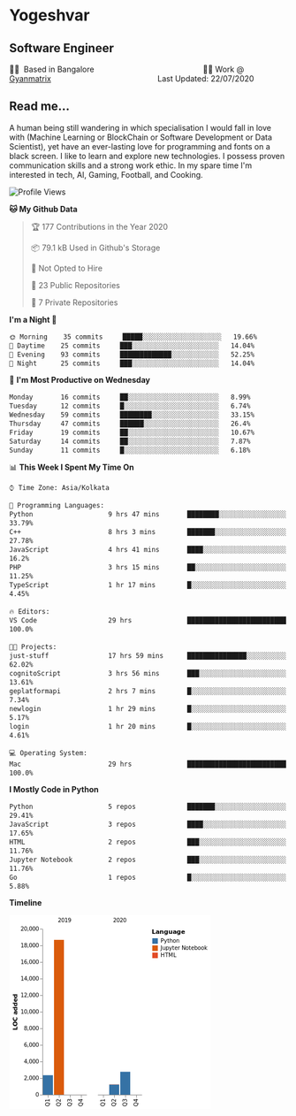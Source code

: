 # Yogeshvar

## Software Engineer

🏂🏻  Based in Bangalore                                          ​        👨‍💻 Work @ [Gyanmatrix](https://gyanmatrix.com)                                                 Last Updated: 22/07/2020


## Read me...

A human being still wandering in which specialisation I would fall in love with (Machine Learning or BlockChain or Software Development or Data Scientist), yet have an ever-lasting love for programming and fonts on a black screen. I like to learn and explore new technologies. I possess proven communication skills and a strong work ethic. In my spare time I'm interested in tech, AI, Gaming, Football, and Cooking.

<!--START_SECTION:waka-->
![Profile Views](http://img.shields.io/badge/Profile%20Views-1-blue)

**🐱 My Github Data** 

> 🏆 177 Contributions in the Year 2020
 > 
> 📦 79.1 kB Used in Github's Storage 
 > 
> 🚫 Not Opted to Hire
 > 
> 📜 23 Public Repositories
 > 
> 🔑 7 Private Repositories 

**I'm a Night 🦉** 

```text
🌞 Morning    35 commits     █████░░░░░░░░░░░░░░░░░░░░   19.66% 
🌆 Daytime    25 commits     ███░░░░░░░░░░░░░░░░░░░░░░   14.04% 
🌃 Evening    93 commits     █████████████░░░░░░░░░░░░   52.25% 
🌙 Night      25 commits     ███░░░░░░░░░░░░░░░░░░░░░░   14.04%

```
📅 **I'm Most Productive on Wednesday** 

```text
Monday       16 commits     ██░░░░░░░░░░░░░░░░░░░░░░░   8.99% 
Tuesday      12 commits     █░░░░░░░░░░░░░░░░░░░░░░░░   6.74% 
Wednesday    59 commits     ████████░░░░░░░░░░░░░░░░░   33.15% 
Thursday     47 commits     ██████░░░░░░░░░░░░░░░░░░░   26.4% 
Friday       19 commits     ██░░░░░░░░░░░░░░░░░░░░░░░   10.67% 
Saturday     14 commits     ██░░░░░░░░░░░░░░░░░░░░░░░   7.87% 
Sunday       11 commits     █░░░░░░░░░░░░░░░░░░░░░░░░   6.18%

```


📊 **This Week I Spent My Time On** 

```text
⌚︎ Time Zone: Asia/Kolkata

💬 Programming Languages: 
Python                   9 hrs 47 mins       ████████░░░░░░░░░░░░░░░░░   33.79% 
C++                      8 hrs 3 mins        ███████░░░░░░░░░░░░░░░░░░   27.78% 
JavaScript               4 hrs 41 mins       ████░░░░░░░░░░░░░░░░░░░░░   16.2% 
PHP                      3 hrs 15 mins       ██░░░░░░░░░░░░░░░░░░░░░░░   11.25% 
TypeScript               1 hr 17 mins        █░░░░░░░░░░░░░░░░░░░░░░░░   4.45%

🔥 Editors: 
VS Code                  29 hrs              █████████████████████████   100.0%

🐱‍💻 Projects: 
just-stuff               17 hrs 59 mins      ███████████████░░░░░░░░░░   62.02% 
cognitoScript            3 hrs 56 mins       ███░░░░░░░░░░░░░░░░░░░░░░   13.61% 
geplatformapi            2 hrs 7 mins        █░░░░░░░░░░░░░░░░░░░░░░░░   7.34% 
newlogin                 1 hr 29 mins        █░░░░░░░░░░░░░░░░░░░░░░░░   5.17% 
login                    1 hr 20 mins        █░░░░░░░░░░░░░░░░░░░░░░░░   4.61%

💻 Operating System: 
Mac                      29 hrs              █████████████████████████   100.0%

```

**I Mostly Code in Python** 

```text
Python                   5 repos             ███████░░░░░░░░░░░░░░░░░░   29.41% 
JavaScript               3 repos             ████░░░░░░░░░░░░░░░░░░░░░   17.65% 
HTML                     2 repos             ███░░░░░░░░░░░░░░░░░░░░░░   11.76% 
Jupyter Notebook         2 repos             ███░░░░░░░░░░░░░░░░░░░░░░   11.76% 
Go                       1 repos             █░░░░░░░░░░░░░░░░░░░░░░░░   5.88%

```


**Timeline**

![Chart not found](https://github.com/yogeshvar/yogeshvar/blob/master/charts/bar_graph.png) 


<!--END_SECTION:waka-->
